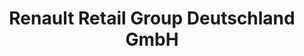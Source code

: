 ---
title: "Renault Retail Group Deutschland GmbH"
url: /berlin/renault-retail-group-deutschland-gmbh/
shop: Autohaus
---